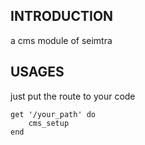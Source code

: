 ## INTRODUCTION

a cms module of seimtra

## USAGES

just put the route to your code

	get '/your_path' do
		cms_setup
	end
